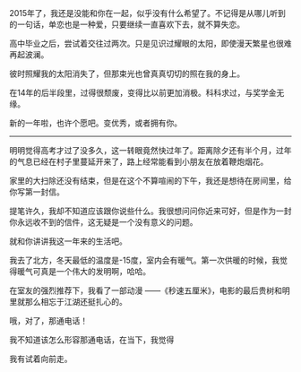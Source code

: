 2015年了，我还是没能和你在一起，似乎没有什么希望了。不记得是从哪儿听到的一句话，单恋也是一种爱，只要继续一直喜欢下去，就不算失恋。

高中毕业之后，尝试着交往过两次。只是见识过耀眼的太阳，即使漫天繁星也很难再起波澜。

彼时照耀我的太阳消失了，但那束光也曾真真切切的照在我的身上。

在14年的后半段里，过得很颓废，变得比以前更加消极。科科求过，与奖学金无缘。

新的一年啦，也许个愿吧。变优秀，或者拥有你。

---

明明觉得高考才过了没多久，这一转眼竟然快过年了。距离除夕还有半个月，过年的气息已经在村子里蔓延开来了，路上经常能看到小朋友在放着鞭炮烟花。

家里的大扫除还没有结束，但是在这个不算喧闹的下午，我还是想待在房间里，给你写第一封信。

提笔许久，我却不知道应该跟你说些什么。我很想问问你近来可好，但是作为一封你永远收不到的信件，这无疑是一个没有意义的问题。

就和你讲讲我这一年来的生活吧。

我去了北方，冬天最低的温度是-15度，室内会有暖气。第一次供暖的时候，我觉得暖气可真是一个伟大的发明啊，哈哈。

在室友的强烈推荐下，我看了一部动漫 ——《秒速五厘米》，电影的最后贵树和明里就那么相忘于江湖还挺扎心的。

哦，对了，那通电话！

我不知道该怎么形容那通电话，在当下，我觉得


我有试着向前走。

